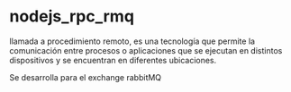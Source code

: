 # nodejs_rpc_rmq

llamada a procedimiento remoto, es una tecnología que permite la comunicación entre procesos o aplicaciones que se ejecutan en distintos dispositivos y se encuentran en diferentes ubicaciones.

Se desarrolla para el exchange rabbitMQ
